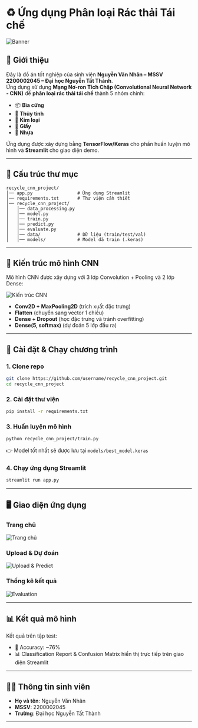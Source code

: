 # ♻️ Ứng dụng Phân loại Rác thải Tái chế

![Banner](a04c7671-4217-4fd3-af27-f183b6bcb6a9.png)

## 🎯 Giới thiệu
Đây là đồ án tốt nghiệp của sinh viên **Nguyễn Văn Nhân – MSSV 2200002045 – Đại học Nguyễn Tất Thành**.  
Ứng dụng sử dụng **Mạng Nơ-ron Tích Chập (Convolutional Neural Network - CNN)** để **phân loại rác thải tái chế** thành 5 nhóm chính:  

- 📦 **Bìa cứng**  
- 🥂 **Thủy tinh**  
- 🥫 **Kim loại**  
- 📄 **Giấy**  
- 🍼 **Nhựa**

Ứng dụng được xây dựng bằng **TensorFlow/Keras** cho phần huấn luyện mô hình và **Streamlit** cho giao diện demo.

---

## 📂 Cấu trúc thư mục
```
recycle_cnn_project/
│── app.py                 # Ứng dụng Streamlit
│── requirements.txt       # Thư viện cần thiết
│── recycle_cnn_project/
│   │── data_processing.py
│   │── model.py
│   │── train.py
│   │── predict.py
│   │── evaluate.py
│   │── data/              # Dữ liệu (train/test/val)
│   │── models/            # Model đã train (.keras)
```

---

## 🧠 Kiến trúc mô hình CNN
Mô hình CNN được xây dựng với 3 lớp Convolution + Pooling và 2 lớp Dense:  

![Kiến trúc CNN](a5fcac8d-57ec-446f-b3d9-b881069d21a1.png)

- **Conv2D + MaxPooling2D** (trích xuất đặc trưng)  
- **Flatten** (chuyển sang vector 1 chiều)  
- **Dense + Dropout** (học đặc trưng và tránh overfitting)  
- **Dense(5, softmax)** (dự đoán 5 lớp đầu ra)  

---

## 🚀 Cài đặt & Chạy chương trình

### 1. Clone repo
```bash
git clone https://github.com/username/recycle_cnn_project.git
cd recycle_cnn_project
```

### 2. Cài đặt thư viện
```bash
pip install -r requirements.txt
```

### 3. Huấn luyện mô hình
```bash
python recycle_cnn_project/train.py
```
👉 Model tốt nhất sẽ được lưu tại `models/best_model.keras`

### 4. Chạy ứng dụng Streamlit
```bash
streamlit run app.py
```

---

## 🖥️ Giao diện ứng dụng
### Trang chủ
![Trang chủ](5e491509-28e1-4d43-819c-4d39ffe7f69d.png)

### Upload & Dự đoán
![Upload & Predict](a04c7671-4217-4fd3-af27-f183b6bcb6a9.png)

### Thống kê kết quả
![Evaluation](a5fcac8d-57ec-446f-b3d9-b881069d21a1.png)

---

## 📊 Kết quả mô hình
Kết quả trên tập test:  

- 🎯 Accuracy: ~76%  
- 📊 Classification Report & Confusion Matrix hiển thị trực tiếp trên giao diện Streamlit  

---

## 👨‍🎓 Thông tin sinh viên
- **Họ và tên**: Nguyễn Văn Nhân  
- **MSSV**: 2200002045  
- **Trường**: Đại học Nguyễn Tất Thành   

---
